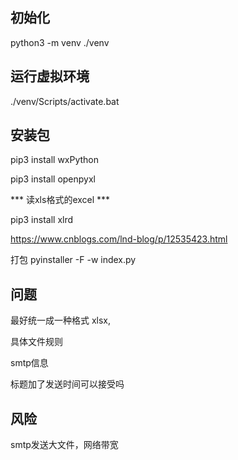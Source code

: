 ## 初始化

python3 -m venv ./venv

## 运行虚拟环境

./venv/Scripts/activate.bat





## 安装包

pip3 install wxPython

pip3 install openpyxl

*** 读xls格式的excel ***

pip3 install  xlrd  

https://www.cnblogs.com/lnd-blog/p/12535423.html



打包 pyinstaller -F -w index.py

## 问题

最好统一成一种格式 xlsx,

具体文件规则

smtp信息

标题加了发送时间可以接受吗

## 风险

smtp发送大文件，网络带宽
